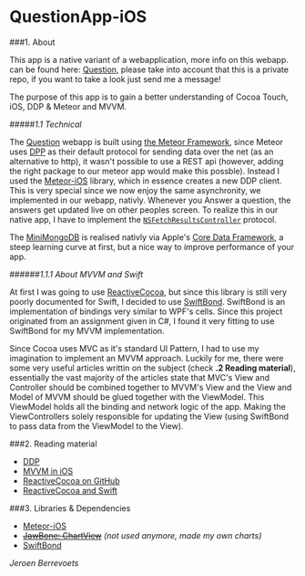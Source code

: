 # QuestionApp-iOS

###1. About

This app is a native variant of a webapplication, more info on this webapp. can be found here: [Question](https://github.com/JeroenBe/Question), please take into account that this is a private repo, if you want to take a look just send me a message!

The purpose of this app is to gain a better understanding of Cocoa Touch, iOS, DDP & Meteor and MVVM.

#####_1.1 Technical_

The [Question](https://github.com/JeroenBe/Question) webapp is built using [the Meteor Framework](https://meteor.com), since Meteor uses [DPP](https://meteor.com/ddp) as their default protocol for sending data over the net (as an alternative to http), it wasn't possible to use a REST api (however, adding the right package to our meteor app would make this possble). Instead I used the [Meteor-iOS](https://github.com/martijnwalraven/meteor-ios) library, which in essence creates a new DDP client. This is very special since we now enjoy the same asynchronity, we implemented in our webapp, nativly. Whenever you Answer a question, the answers get updated live on other peoples screen. To realize this in our native app, I have to implement the [`NSFetchResultsController`](https://developer.apple.com/library/prerelease/ios/documentation/CoreData/Reference/NSFetchedResultsController_Class/index.html) protocol.

The [MiniMongoDB](https://www.meteor.com/mini-databases) is realised nativly via Apple's [Core Data Framework](https://developer.apple.com/library/mac/documentation/Cocoa/Conceptual/CoreData/cdProgrammingGuide.html#//apple_ref/doc/uid/TP30001200-SW1), a steep learning curve at first, but a nice way to improve performance of your app.

######_1.1.1 About MVVM and Swift_

At first I was going to use  [ReactiveCocoa](https://github.com/ReactiveCocoa/ReactiveCocoa), but since this library is still very poorly documented for Swift, I decided to use [SwiftBond](https://github.com/SwiftBond/Bond). SwiftBond is an implementation of bindings very similar to WPF's cells. Since this project originated from an assignment given in C#, I found it very fitting to use SwiftBond for my MVVM implementation.

Since Cocoa uses MVC as it's standard UI Pattern, I had to use my imagination to implement an MVVM approach. Luckily for me, there were some very useful articles writtin on the subject (check **.2 Reading material**), essentially the vast majority of the articles state that MVC's View and Controller should be combined together to MVVM's View and the View and Model of MVVM should be glued together with the ViewModel. This ViewModel holds all the binding and network logic of the app. Making the ViewControllers solely responsible for updating the View (using SwiftBond to pass data from the ViewModel to the View).

###2. Reading material
* [DDP](https://www.meteor.com/ddp)
* [MVVM in iOS](http://www.teehanlax.com/blog/model-view-viewmodel-for-ios/)
* [ReactiveCocoa on GitHub](https://github.com/ReactiveCocoa/ReactiveCocoa)
* [ReactiveCocoa and Swift](http://blog.scottlogic.com/2014/07/24/mvvm-reactivecocoa-swift.html)

###3. Libraries & Dependencies
* [Meteor-iOS](https://github.com/martijnwalraven/meteor-ios)
* ~~[JawBone: ChartView](https://github.com/Jawbone/JBChartView)~~ _(not used anymore, made my own charts)_
* [SwiftBond](https://github.com/SwiftBond/Bond)



_Jeroen Berrevoets_

